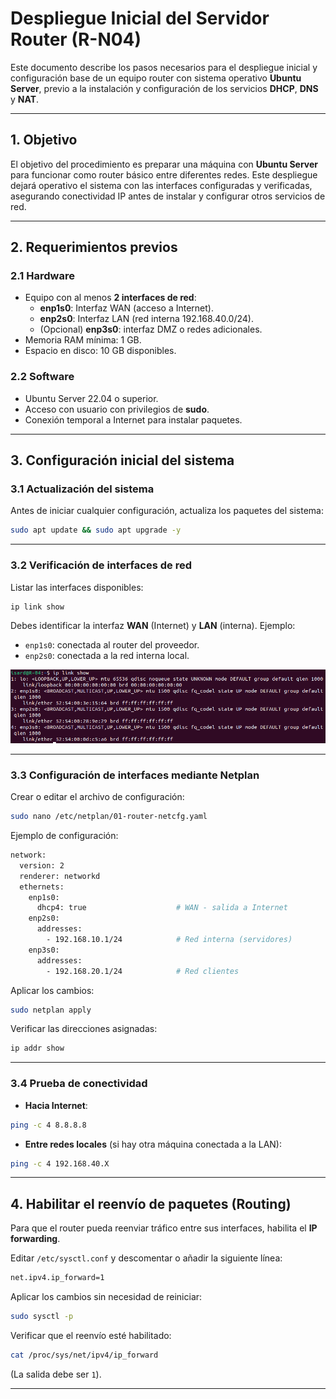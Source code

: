 # Despliegue Inicial del Servidor Router (R-N04)

Este documento describe los pasos necesarios para el despliegue inicial y configuración base de un equipo router con sistema operativo **Ubuntu Server**, previo a la instalación y configuración de los servicios **DHCP**, **DNS** y **NAT**.

---

## 1. Objetivo

El objetivo del procedimiento es preparar una máquina con **Ubuntu Server** para funcionar como router básico entre diferentes redes. Este despliegue dejará operativo el sistema con las interfaces configuradas y verificadas, asegurando conectividad IP antes de instalar y configurar otros servicios de red.

---

## 2. Requerimientos previos

### 2.1 Hardware

- Equipo con al menos **2 interfaces de red**:
  - **enp1s0**: Interfaz WAN (acceso a Internet).
  - **enp2s0**: Interfaz LAN (red interna 192.168.40.0/24).
  - (Opcional) **enp3s0**: interfaz DMZ o redes adicionales.
- Memoria RAM mínima: 1 GB.
- Espacio en disco: 10 GB disponibles.

### 2.2 Software

- Ubuntu Server 22.04 o superior.
- Acceso con usuario con privilegios de **sudo**.
- Conexión temporal a Internet para instalar paquetes.

---

## 3. Configuración inicial del sistema

### 3.1 Actualización del sistema

Antes de iniciar cualquier configuración, actualiza los paquetes del sistema:

```bash
sudo apt update && sudo apt upgrade -y
```

---

### 3.2 Verificación de interfaces de red

Listar las interfaces disponibles:

```bash
ip link show
```

Debes identificar la interfaz **WAN** (Internet) y **LAN** (interna). Ejemplo:
- `enp1s0`: conectada al router del proveedor.
- `enp2s0`: conectada a la red interna local.

<div align="center">
  <img src="/media/ip_link_show.png" alt="Vista de interfaces de red">
</div>

---

### 3.3 Configuración de interfaces mediante Netplan

Crear o editar el archivo de configuración:

```bash
sudo nano /etc/netplan/01-router-netcfg.yaml
```

Ejemplo de configuración:

```bash
network:
  version: 2
  renderer: networkd
  ethernets:
    enp1s0:
      dhcp4: true                    # WAN - salida a Internet
    enp2s0:
      addresses:
        - 192.168.10.1/24            # Red interna (servidores)
    enp3s0:
      addresses:
        - 192.168.20.1/24            # Red clientes
```

Aplicar los cambios:

```bash
sudo netplan apply
```

Verificar las direcciones asignadas:

```bash
ip addr show
```
---

### 3.4 Prueba de conectividad

- **Hacia Internet**:
```bash
ping -c 4 8.8.8.8
```

- **Entre redes locales** (si hay otra máquina conectada a la LAN):
```bash
ping -c 4 192.168.40.X
```

---

## 4. Habilitar el reenvío de paquetes (Routing)

Para que el router pueda reenviar tráfico entre sus interfaces, habilita el **IP forwarding**.

Editar `/etc/sysctl.conf` y descomentar o añadir la siguiente línea:

```bash
net.ipv4.ip_forward=1
```

Aplicar los cambios sin necesidad de reiniciar:

```bash
sudo sysctl -p
```

Verificar que el reenvío esté habilitado:
```bash
cat /proc/sys/net/ipv4/ip_forward
```

(La salida debe ser `1`).

---
